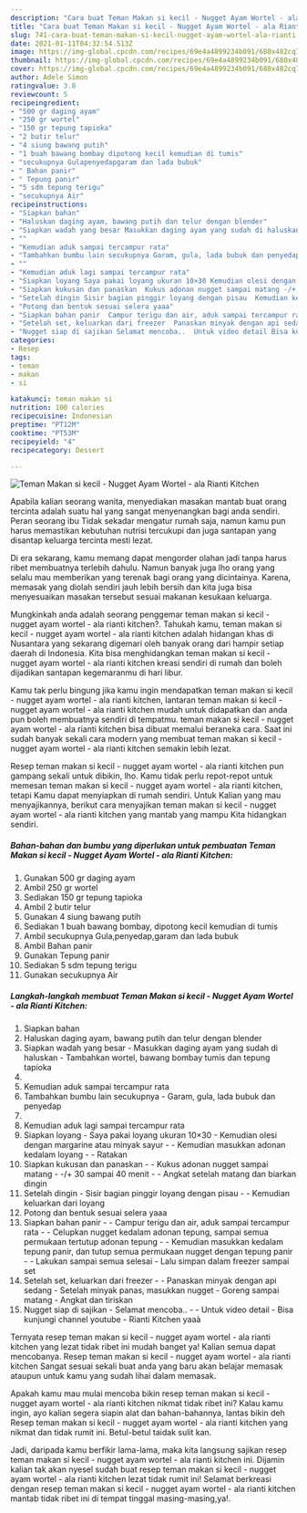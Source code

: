 ```yaml
---
description: "Cara buat Teman Makan si kecil - Nugget Ayam Wortel - ala Rianti Kitchen yang nikmat dan Mudah Dibuat"
title: "Cara buat Teman Makan si kecil - Nugget Ayam Wortel - ala Rianti Kitchen yang nikmat dan Mudah Dibuat"
slug: 741-cara-buat-teman-makan-si-kecil-nugget-ayam-wortel-ala-rianti-kitchen-yang-nikmat-dan-mudah-dibuat
date: 2021-01-11T04:32:54.513Z
image: https://img-global.cpcdn.com/recipes/69e4a4899234b091/680x482cq70/teman-makan-si-kecil-nugget-ayam-wortel-ala-rianti-kitchen-foto-resep-utama.jpg
thumbnail: https://img-global.cpcdn.com/recipes/69e4a4899234b091/680x482cq70/teman-makan-si-kecil-nugget-ayam-wortel-ala-rianti-kitchen-foto-resep-utama.jpg
cover: https://img-global.cpcdn.com/recipes/69e4a4899234b091/680x482cq70/teman-makan-si-kecil-nugget-ayam-wortel-ala-rianti-kitchen-foto-resep-utama.jpg
author: Adele Simon
ratingvalue: 3.8
reviewcount: 5
recipeingredient:
- "500 gr daging ayam"
- "250 gr wortel"
- "150 gr tepung tapioka"
- "2 butir telur"
- "4 siung bawang putih"
- "1 buah bawang bombay dipotong kecil kemudian di tumis"
- "secukupnya Gulapenyedapgaram dan lada bubuk"
- " Bahan panir"
- " Tepung panir"
- "5 sdm tepung terigu"
- "secukupnya Air"
recipeinstructions:
- "Siapkan bahan"
- "Haluskan daging ayam, bawang putih dan telur dengan blender"
- "Siapkan wadah yang besar Masukkan daging ayam yang sudah di haluskan Tambahkan wortel, bawang bombay tumis dan tepung tapioka"
- ""
- "Kemudian aduk sampai tercampur rata"
- "Tambahkan bumbu lain secukupnya Garam, gula, lada bubuk dan penyedap"
- ""
- "Kemudian aduk lagi sampai tercampur rata"
- "Siapkan loyang Saya pakai loyang ukuran 10×30 Kemudian olesi dengan margarine atau minyak sayur  Kemudian masukkan adonan kedalam loyang   Ratakan"
- "Siapkan kukusan dan panaskan  Kukus adonan nugget sampai matang -/+ 30 sampai 40 menit  Angkat setelah matang dan biarkan dingin"
- "Setelah dingin Sisir bagian pinggir loyang dengan pisau  Kemudian keluarkan dari loyang"
- "Potong dan bentuk sesuai selera yaaa"
- "Siapkan bahan panir  Campur terigu dan air, aduk sampai tercampur rata  Celupkan nugget kedalam adonan tepung, sampai semua permukaan tertutup adonan tepung  Kemudian masukkan kedalam tepung panir, dan tutup semua permukaan nugget dengan tepung panir  Lakukan sampai semua selesai Lalu simpan dalam freezer sampai set"
- "Setelah set, keluarkan dari freezer  Panaskan minyak dengan api sedang Setelah minyak panas, masukkan nugget Goreng sampai matang Angkat dan tiriskan"
- "Nugget siap di sajikan Selamat mencoba..  Untuk video detail Bisa kunjungi channel youtube  Rianti Kitchen yaaà"
categories:
- Resep
tags:
- teman
- makan
- si

katakunci: teman makan si 
nutrition: 100 calories
recipecuisine: Indonesian
preptime: "PT12M"
cooktime: "PT53M"
recipeyield: "4"
recipecategory: Dessert

---
```



![Teman Makan si kecil - Nugget Ayam Wortel - ala Rianti Kitchen](https://img-global.cpcdn.com/recipes/69e4a4899234b091/680x482cq70/teman-makan-si-kecil-nugget-ayam-wortel-ala-rianti-kitchen-foto-resep-utama.jpg)

Apabila kalian seorang wanita, menyediakan masakan mantab buat orang tercinta adalah suatu hal yang sangat menyenangkan bagi anda sendiri. Peran seorang ibu Tidak sekadar mengatur rumah saja, namun kamu pun harus memastikan kebutuhan nutrisi tercukupi dan juga santapan yang disantap keluarga tercinta mesti lezat.

Di era  sekarang, kamu memang dapat mengorder olahan jadi tanpa harus ribet membuatnya terlebih dahulu. Namun banyak juga lho orang yang selalu mau memberikan yang terenak bagi orang yang dicintainya. Karena, memasak yang diolah sendiri jauh lebih bersih dan kita juga bisa menyesuaikan masakan tersebut sesuai makanan kesukaan keluarga. 



Mungkinkah anda adalah seorang penggemar teman makan si kecil - nugget ayam wortel - ala rianti kitchen?. Tahukah kamu, teman makan si kecil - nugget ayam wortel - ala rianti kitchen adalah hidangan khas di Nusantara yang sekarang digemari oleh banyak orang dari hampir setiap daerah di Indonesia. Kita bisa menghidangkan teman makan si kecil - nugget ayam wortel - ala rianti kitchen kreasi sendiri di rumah dan boleh dijadikan santapan kegemaranmu di hari libur.

Kamu tak perlu bingung jika kamu ingin mendapatkan teman makan si kecil - nugget ayam wortel - ala rianti kitchen, lantaran teman makan si kecil - nugget ayam wortel - ala rianti kitchen mudah untuk didapatkan dan anda pun boleh membuatnya sendiri di tempatmu. teman makan si kecil - nugget ayam wortel - ala rianti kitchen bisa dibuat memalui beraneka cara. Saat ini sudah banyak sekali cara modern yang membuat teman makan si kecil - nugget ayam wortel - ala rianti kitchen semakin lebih lezat.

Resep teman makan si kecil - nugget ayam wortel - ala rianti kitchen pun gampang sekali untuk dibikin, lho. Kamu tidak perlu repot-repot untuk memesan teman makan si kecil - nugget ayam wortel - ala rianti kitchen, tetapi Kamu dapat menyiapkan di rumah sendiri. Untuk Kalian yang mau menyajikannya, berikut cara menyajikan teman makan si kecil - nugget ayam wortel - ala rianti kitchen yang mantab yang mampu Kita hidangkan sendiri.

<!--inarticleads1-->

##### Bahan-bahan dan bumbu yang diperlukan untuk pembuatan Teman Makan si kecil - Nugget Ayam Wortel - ala Rianti Kitchen:

1. Gunakan 500 gr daging ayam
1. Ambil 250 gr wortel
1. Sediakan 150 gr tepung tapioka
1. Ambil 2 butir telur
1. Gunakan 4 siung bawang putih
1. Sediakan 1 buah bawang bombay, dipotong kecil kemudian di tumis
1. Ambil secukupnya Gula,penyedap,garam dan lada bubuk
1. Ambil  Bahan panir
1. Gunakan  Tepung panir
1. Sediakan 5 sdm tepung terigu
1. Gunakan secukupnya Air




<!--inarticleads2-->

##### Langkah-langkah membuat Teman Makan si kecil - Nugget Ayam Wortel - ala Rianti Kitchen:

1. Siapkan bahan
1. Haluskan daging ayam, bawang putih dan telur dengan blender
1. Siapkan wadah yang besar - Masukkan daging ayam yang sudah di haluskan - Tambahkan wortel, bawang bombay tumis dan tepung tapioka
1. 
1. Kemudian aduk sampai tercampur rata
1. Tambahkan bumbu lain secukupnya - Garam, gula, lada bubuk dan penyedap
1. 
1. Kemudian aduk lagi sampai tercampur rata
1. Siapkan loyang - Saya pakai loyang ukuran 10×30 - Kemudian olesi dengan margarine atau minyak sayur -  - Kemudian masukkan adonan kedalam loyang  -  - Ratakan
1. Siapkan kukusan dan panaskan -  - Kukus adonan nugget sampai matang - -/+ 30 sampai 40 menit -  - Angkat setelah matang dan biarkan dingin
1. Setelah dingin - Sisir bagian pinggir loyang dengan pisau -  - Kemudian keluarkan dari loyang
1. Potong dan bentuk sesuai selera yaaa
1. Siapkan bahan panir -  - Campur terigu dan air, aduk sampai tercampur rata -  - Celupkan nugget kedalam adonan tepung, sampai semua permukaan tertutup adonan tepung -  - Kemudian masukkan kedalam tepung panir, dan tutup semua permukaan nugget dengan tepung panir -  - Lakukan sampai semua selesai - Lalu simpan dalam freezer sampai set
1. Setelah set, keluarkan dari freezer -  - Panaskan minyak dengan api sedang - Setelah minyak panas, masukkan nugget - Goreng sampai matang - Angkat dan tiriskan
1. Nugget siap di sajikan - Selamat mencoba.. -  - Untuk video detail - Bisa kunjungi channel youtube  - Rianti Kitchen yaaà




Ternyata resep teman makan si kecil - nugget ayam wortel - ala rianti kitchen yang lezat tidak ribet ini mudah banget ya! Kalian semua dapat mencobanya. Resep teman makan si kecil - nugget ayam wortel - ala rianti kitchen Sangat sesuai sekali buat anda yang baru akan belajar memasak ataupun untuk kamu yang sudah lihai dalam memasak.

Apakah kamu mau mulai mencoba bikin resep teman makan si kecil - nugget ayam wortel - ala rianti kitchen nikmat tidak ribet ini? Kalau kamu ingin, ayo kalian segera siapin alat dan bahan-bahannya, lantas bikin deh Resep teman makan si kecil - nugget ayam wortel - ala rianti kitchen yang nikmat dan tidak rumit ini. Betul-betul taidak sulit kan. 

Jadi, daripada kamu berfikir lama-lama, maka kita langsung sajikan resep teman makan si kecil - nugget ayam wortel - ala rianti kitchen ini. Dijamin kalian tak akan nyesel sudah buat resep teman makan si kecil - nugget ayam wortel - ala rianti kitchen lezat tidak rumit ini! Selamat berkreasi dengan resep teman makan si kecil - nugget ayam wortel - ala rianti kitchen mantab tidak ribet ini di tempat tinggal masing-masing,ya!.

